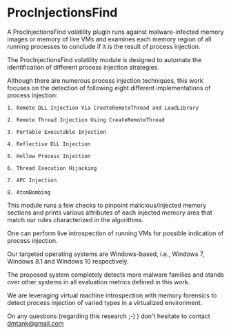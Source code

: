 # ProcInjectionsFind

A ProcInjectionsFind volatility plugin runs against malware-infected memory images or memory of live VMs and examines each memory region of all running processes to conclude if it is the result of process injection. 

The ProcInjectionsFind volatility module is designed to automate the identification of different process injection strategies.

Although there are numerous process injection techniques, this work focuses on the detection of following eight different implementations of process injection:  

    1. Remote DLL Injection Via CreateRemoteThread and LoadLibrary
    
    2. Remote Thread Injection Using CreateRemoteThread
    
    3. Portable Executable Injection
    
    4. Reflective DLL Injection
    
    5. Hollow Process Injection
    
    6. Thread Execution Hijacking 
    
    7. APC Injection 
    
    8. AtomBombing

This module runs a few checks to pinpoint malicious/injected memory sections and prints various attributes of each injected memory area that match our rules characterized in the algorithms.

One can perform live introspection of running VMs for possible indication of process injection.

Our targeted operating systems are Windows-based, i.e., Windows 7, Windows 8.1 and Windows 10 respectively.

The proposed system completely detects more malware families and stands over other systems in all evaluation metrics defined in this work.

We are leveraging virtual machine introspection with memory forensics to detect process injection of varied types in a virtualized environment.

On any questions (regarding this research ;-) ) don't hesitate to contact dmtank@gmail.com
